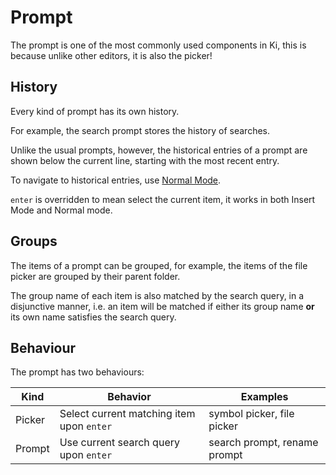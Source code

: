 # Prompt

The prompt is one of the most commonly used components in Ki, this is because
unlike other editors, it is also the picker!

## History

Every kind of prompt has its own history.

For example, the search prompt stores the history of searches.

Unlike the usual prompts, however, the historical entries of a prompt are shown below the current line,
starting with the most recent entry.

To navigate to historical entries, use [Normal Mode](../normal-mode/index.md).

`enter` is overridden to mean select the current item, it works in both Insert Mode and Normal mode.

## Groups

The items of a prompt can be grouped, for example, the items of the file picker are grouped by their
parent folder.

The group name of each item is also matched by the search query, in a disjunctive manner, i.e. an item
will be matched if either its group name **or** its own name satisfies the search query.

## Behaviour

The prompt has two behaviours:

| Kind   | Behavior                                  | Examples                     |
| ------ | ----------------------------------------- | ---------------------------- |
| Picker | Select current matching item upon `enter` | symbol picker, file picker   |
| Prompt | Use current search query upon `enter`     | search prompt, rename prompt |

